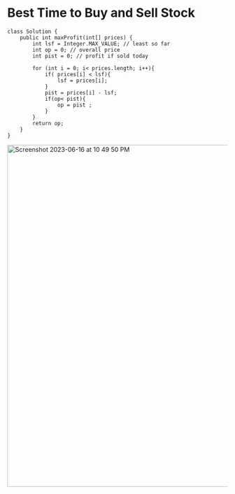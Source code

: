 # Best Time to Buy and Sell Stock
```
class Solution {
    public int maxProfit(int[] prices) {
        int lsf = Integer.MAX_VALUE; // least so far 
        int op = 0; // overall price 
        int pist = 0; // profit if sold today
        
        for (int i = 0; i< prices.length; i++){
            if( prices[i] < lsf){
                lsf = prices[i];
            }
            pist = prices[i] - lsf;
            if(op< pist){
                op = pist ;
            }
        }
        return op;
    }
}
```
<img width="782" alt="Screenshot 2023-06-16 at 10 49 50 PM" src="https://github.com/Abhi-Codehub/DSA-/assets/111800760/b4c22579-cd5b-4d6a-9f76-8848bcfa74db">

